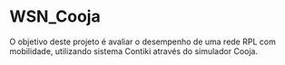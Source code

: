 # WSN_Cooja
O objetivo deste projeto é avaliar o desempenho de uma rede RPL com mobilidade, utilizando sistema Contiki através do simulador Cooja.

